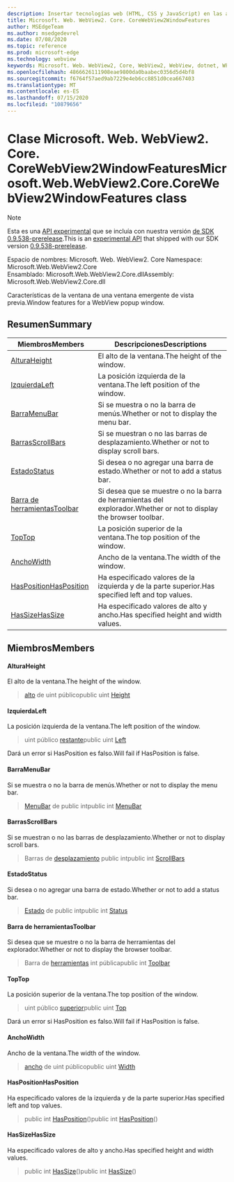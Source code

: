 ```yaml
---
description: Insertar tecnologías web (HTML, CSS y JavaScript) en las aplicaciones nativas con el control Microsoft Edge WebView2
title: Microsoft. Web. WebView2. Core. CoreWebView2WindowFeatures
author: MSEdgeTeam
ms.author: msedgedevrel
ms.date: 07/08/2020
ms.topic: reference
ms.prod: microsoft-edge
ms.technology: webview
keywords: Microsoft. Web. WebView2, Core, WebView2, WebView, dotnet, WPF, WinForms, App, Edge, CoreWebView2, CoreWebView2Controller, control de explorador, Edge HTML, Microsoft. Web. WebView2. Core. CoreWebView2WindowFeatures
ms.openlocfilehash: 4866626111908eae9800da0baabec0356d5d4bf8
ms.sourcegitcommit: f6764f57aed9ab7229e4eb6cc8851d0cea667403
ms.translationtype: MT
ms.contentlocale: es-ES
ms.lasthandoff: 07/15/2020
ms.locfileid: "10879656"
---
```

# <span data-ttu-id="cd575-104">Clase Microsoft. Web. WebView2. Core. CoreWebView2WindowFeatures</span><span class="sxs-lookup"><span data-stu-id="cd575-104">Microsoft.Web.WebView2.Core.CoreWebView2WindowFeatures class</span></span> 

> [!NOTE]
> <span data-ttu-id="cd575-105">Esta es una [API experimental](../../../concepts/versioning.md#experimental-apis) que se incluía con nuestra versión [de SDK 0.9.538-prerelease](../../../releasenotes.md#09538).</span><span class="sxs-lookup"><span data-stu-id="cd575-105">This is an [experimental API](../../../concepts/versioning.md#experimental-apis) that shipped with our SDK version [0.9.538-prerelease](../../../releasenotes.md#09538).</span></span>

<span data-ttu-id="cd575-106">Espacio de nombres: Microsoft. Web. WebView2. Core </span><span class="sxs-lookup"><span data-stu-id="cd575-106">Namespace: Microsoft.Web.WebView2.Core</span></span>\
<span data-ttu-id="cd575-107">Ensamblado: Microsoft.Web.WebView2.Core.dll</span><span class="sxs-lookup"><span data-stu-id="cd575-107">Assembly: Microsoft.Web.WebView2.Core.dll</span></span>

<span data-ttu-id="cd575-108">Características de la ventana de una ventana emergente de vista previa.</span><span class="sxs-lookup"><span data-stu-id="cd575-108">Window features for a WebView popup window.</span></span>

## <span data-ttu-id="cd575-109">Resumen</span><span class="sxs-lookup"><span data-stu-id="cd575-109">Summary</span></span>

 <span data-ttu-id="cd575-110">Miembros</span><span class="sxs-lookup"><span data-stu-id="cd575-110">Members</span></span>                        | <span data-ttu-id="cd575-111">Descripciones</span><span class="sxs-lookup"><span data-stu-id="cd575-111">Descriptions</span></span>
--------------------------------|---------------------------------------------
[<span data-ttu-id="cd575-112">Altura</span><span class="sxs-lookup"><span data-stu-id="cd575-112">Height</span></span>](#height) | <span data-ttu-id="cd575-113">El alto de la ventana.</span><span class="sxs-lookup"><span data-stu-id="cd575-113">The height of the window.</span></span>
[<span data-ttu-id="cd575-114">Izquierda</span><span class="sxs-lookup"><span data-stu-id="cd575-114">Left</span></span>](#left) | <span data-ttu-id="cd575-115">La posición izquierda de la ventana.</span><span class="sxs-lookup"><span data-stu-id="cd575-115">The left position of the window.</span></span>
[<span data-ttu-id="cd575-116">Barra</span><span class="sxs-lookup"><span data-stu-id="cd575-116">MenuBar</span></span>](#menubar) | <span data-ttu-id="cd575-117">Si se muestra o no la barra de menús.</span><span class="sxs-lookup"><span data-stu-id="cd575-117">Whether or not to display the menu bar.</span></span>
[<span data-ttu-id="cd575-118">Barras</span><span class="sxs-lookup"><span data-stu-id="cd575-118">ScrollBars</span></span>](#scrollbars) | <span data-ttu-id="cd575-119">Si se muestran o no las barras de desplazamiento.</span><span class="sxs-lookup"><span data-stu-id="cd575-119">Whether or not to display scroll bars.</span></span>
[<span data-ttu-id="cd575-120">Estado</span><span class="sxs-lookup"><span data-stu-id="cd575-120">Status</span></span>](#status) | <span data-ttu-id="cd575-121">Si desea o no agregar una barra de estado.</span><span class="sxs-lookup"><span data-stu-id="cd575-121">Whether or not to add a status bar.</span></span>
[<span data-ttu-id="cd575-122">Barra de herramientas</span><span class="sxs-lookup"><span data-stu-id="cd575-122">Toolbar</span></span>](#toolbar) | <span data-ttu-id="cd575-123">Si desea que se muestre o no la barra de herramientas del explorador.</span><span class="sxs-lookup"><span data-stu-id="cd575-123">Whether or not to display the browser toolbar.</span></span>
[<span data-ttu-id="cd575-124">Top</span><span class="sxs-lookup"><span data-stu-id="cd575-124">Top</span></span>](#top) | <span data-ttu-id="cd575-125">La posición superior de la ventana.</span><span class="sxs-lookup"><span data-stu-id="cd575-125">The top position of the window.</span></span>
[<span data-ttu-id="cd575-126">Ancho</span><span class="sxs-lookup"><span data-stu-id="cd575-126">Width</span></span>](#width) | <span data-ttu-id="cd575-127">Ancho de la ventana.</span><span class="sxs-lookup"><span data-stu-id="cd575-127">The width of the window.</span></span>
[<span data-ttu-id="cd575-128">HasPosition</span><span class="sxs-lookup"><span data-stu-id="cd575-128">HasPosition</span></span>](#hasposition) | <span data-ttu-id="cd575-129">Ha especificado valores de la izquierda y de la parte superior.</span><span class="sxs-lookup"><span data-stu-id="cd575-129">Has specified left and top values.</span></span>
[<span data-ttu-id="cd575-130">HasSize</span><span class="sxs-lookup"><span data-stu-id="cd575-130">HasSize</span></span>](#hassize) | <span data-ttu-id="cd575-131">Ha especificado valores de alto y ancho.</span><span class="sxs-lookup"><span data-stu-id="cd575-131">Has specified height and width values.</span></span>

## <span data-ttu-id="cd575-132">Miembros</span><span class="sxs-lookup"><span data-stu-id="cd575-132">Members</span></span>

#### <span data-ttu-id="cd575-133">Altura</span><span class="sxs-lookup"><span data-stu-id="cd575-133">Height</span></span> 

<span data-ttu-id="cd575-134">El alto de la ventana.</span><span class="sxs-lookup"><span data-stu-id="cd575-134">The height of the window.</span></span>

> <span data-ttu-id="cd575-135">[alto](#height) de uint público</span><span class="sxs-lookup"><span data-stu-id="cd575-135">public uint [Height](#height)</span></span>

#### <span data-ttu-id="cd575-136">Izquierda</span><span class="sxs-lookup"><span data-stu-id="cd575-136">Left</span></span> 

<span data-ttu-id="cd575-137">La posición izquierda de la ventana.</span><span class="sxs-lookup"><span data-stu-id="cd575-137">The left position of the window.</span></span>

> <span data-ttu-id="cd575-138">uint público [restante](#left)</span><span class="sxs-lookup"><span data-stu-id="cd575-138">public uint [Left](#left)</span></span>

<span data-ttu-id="cd575-139">Dará un error si HasPosition es falso.</span><span class="sxs-lookup"><span data-stu-id="cd575-139">Will fail if HasPosition is false.</span></span>

#### <span data-ttu-id="cd575-140">Barra</span><span class="sxs-lookup"><span data-stu-id="cd575-140">MenuBar</span></span> 

<span data-ttu-id="cd575-141">Si se muestra o no la barra de menús.</span><span class="sxs-lookup"><span data-stu-id="cd575-141">Whether or not to display the menu bar.</span></span>

> <span data-ttu-id="cd575-142">[MenuBar](#menubar) de public int</span><span class="sxs-lookup"><span data-stu-id="cd575-142">public int [MenuBar](#menubar)</span></span>

#### <span data-ttu-id="cd575-143">Barras</span><span class="sxs-lookup"><span data-stu-id="cd575-143">ScrollBars</span></span> 

<span data-ttu-id="cd575-144">Si se muestran o no las barras de desplazamiento.</span><span class="sxs-lookup"><span data-stu-id="cd575-144">Whether or not to display scroll bars.</span></span>

> <span data-ttu-id="cd575-145">Barras de [desplazamiento](#scrollbars) public int</span><span class="sxs-lookup"><span data-stu-id="cd575-145">public int [ScrollBars](#scrollbars)</span></span>

#### <span data-ttu-id="cd575-146">Estado</span><span class="sxs-lookup"><span data-stu-id="cd575-146">Status</span></span> 

<span data-ttu-id="cd575-147">Si desea o no agregar una barra de estado.</span><span class="sxs-lookup"><span data-stu-id="cd575-147">Whether or not to add a status bar.</span></span>

> <span data-ttu-id="cd575-148">[Estado](#status) de public int</span><span class="sxs-lookup"><span data-stu-id="cd575-148">public int [Status](#status)</span></span>

#### <span data-ttu-id="cd575-149">Barra de herramientas</span><span class="sxs-lookup"><span data-stu-id="cd575-149">Toolbar</span></span> 

<span data-ttu-id="cd575-150">Si desea que se muestre o no la barra de herramientas del explorador.</span><span class="sxs-lookup"><span data-stu-id="cd575-150">Whether or not to display the browser toolbar.</span></span>

> <span data-ttu-id="cd575-151">Barra de [herramientas](#toolbar) int pública</span><span class="sxs-lookup"><span data-stu-id="cd575-151">public int [Toolbar](#toolbar)</span></span>

#### <span data-ttu-id="cd575-152">Top</span><span class="sxs-lookup"><span data-stu-id="cd575-152">Top</span></span> 

<span data-ttu-id="cd575-153">La posición superior de la ventana.</span><span class="sxs-lookup"><span data-stu-id="cd575-153">The top position of the window.</span></span>

> <span data-ttu-id="cd575-154">uint público [superior](#top)</span><span class="sxs-lookup"><span data-stu-id="cd575-154">public uint [Top](#top)</span></span>

<span data-ttu-id="cd575-155">Dará un error si HasPosition es falso.</span><span class="sxs-lookup"><span data-stu-id="cd575-155">Will fail if HasPosition is false.</span></span>

#### <span data-ttu-id="cd575-156">Ancho</span><span class="sxs-lookup"><span data-stu-id="cd575-156">Width</span></span> 

<span data-ttu-id="cd575-157">Ancho de la ventana.</span><span class="sxs-lookup"><span data-stu-id="cd575-157">The width of the window.</span></span>

> <span data-ttu-id="cd575-158">[ancho](#width) de uint público</span><span class="sxs-lookup"><span data-stu-id="cd575-158">public uint [Width](#width)</span></span>

#### <span data-ttu-id="cd575-159">HasPosition</span><span class="sxs-lookup"><span data-stu-id="cd575-159">HasPosition</span></span> 

<span data-ttu-id="cd575-160">Ha especificado valores de la izquierda y de la parte superior.</span><span class="sxs-lookup"><span data-stu-id="cd575-160">Has specified left and top values.</span></span>

> <span data-ttu-id="cd575-161">public int [HasPosition](#hasposition)()</span><span class="sxs-lookup"><span data-stu-id="cd575-161">public int [HasPosition](#hasposition)()</span></span>

#### <span data-ttu-id="cd575-162">HasSize</span><span class="sxs-lookup"><span data-stu-id="cd575-162">HasSize</span></span> 

<span data-ttu-id="cd575-163">Ha especificado valores de alto y ancho.</span><span class="sxs-lookup"><span data-stu-id="cd575-163">Has specified height and width values.</span></span>

> <span data-ttu-id="cd575-164">public int [HasSize](#hassize)()</span><span class="sxs-lookup"><span data-stu-id="cd575-164">public int [HasSize](#hassize)()</span></span>

